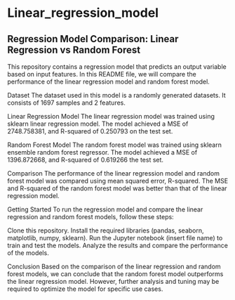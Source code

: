 # Linear_regression_model
## Regression Model Comparison: Linear Regression vs Random Forest
This repository contains a regression model that predicts an output variable based on input features. In this README file, we will compare the performance of the linear regression model and random forest model.

Dataset
The dataset used in this model is a randomly generated datasets. It consists of 1697 samples and 2 features.

Linear Regression Model
The linear regression model was trained using sklearn linear regression model. The model achieved a MSE of 2748.758381, and R-squared of 0.250793 on the test set.

Random Forest Model
The random forest model was trained using sklearn ensemble random forest regressor. The model achieved a MSE of 1396.872668, and R-squared of 0.619266 the test set.

Comparison
The performance of the linear regression model and random forest model was compared using mean squared error, R-squared. The MSE and R-squared of the random forest model was better than that of the linear regression model.

Getting Started
To run the regression model and compare the linear regression and random forest models, follow these steps:

Clone this repository.
Install the required libraries (pandas, seaborn, matplotlib, numpy, sklearn).
Run the Jupyter notebook (insert file name) to train and test the models.
Analyze the results and compare the performance of the models.

Conclusion
Based on the comparison of the linear regression and random forest models, we can conclude that the random forest model outperforms the linear regression model. However, further analysis and tuning may be required to optimize the model for specific use cases.
